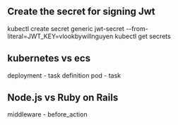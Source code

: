 ## Create the secret for signing Jwt
kubectl create secret generic jwt-secret --from-literal=JWT_KEY=vlookbywillnguyen
kubectl get secrets

## kubernetes vs ecs
deployment - task definition
pod - task

## Node.js vs Ruby on Rails
middleware - before_action